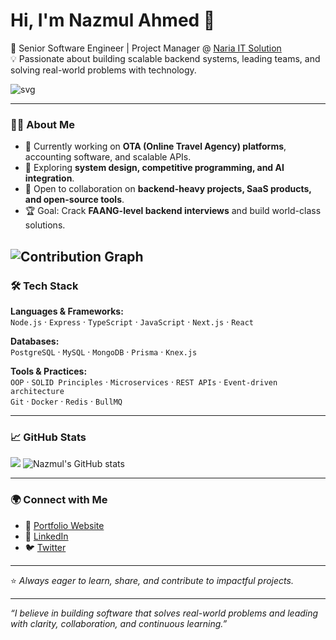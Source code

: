 # Hi, I'm Nazmul Ahmed 👋

🚀 Senior Software Engineer | Project Manager @ [Naria IT Solution](https://nariaitsolution.com)  
💡 Passionate about building scalable backend systems, leading teams, and solving real-world problems with technology.


![svg](https://raw.githubusercontent.com/nazmul-devs/github-profile-3d-contrib/main/docs/demo/profile-night-green.svg)






---

### 👨‍💻 About Me
- 🔭 Currently working on **OTA (Online Travel Agency) platforms**, accounting software, and scalable APIs.  
- 🌱 Exploring **system design, competitive programming, and AI integration**.  
- 👯 Open to collaboration on **backend-heavy projects, SaaS products, and open-source tools**.  
- 🏆 Goal: Crack **FAANG-level backend interviews** and build world-class solutions.  



![Contribution Graph](https://github-readme-activity-graph.vercel.app/graph?username=nazmul-devs&theme=tokyo-night&hide_border=true)
---

### 🛠️ Tech Stack
**Languages & Frameworks:**  
`Node.js` · `Express` · `TypeScript` · `JavaScript` · `Next.js` · `React`  

**Databases:**  
`PostgreSQL` · `MySQL` · `MongoDB` · `Prisma` · `Knex.js`  

**Tools & Practices:**  
`OOP` · `SOLID Principles` · `Microservices` · `REST APIs` · `Event-driven architecture`  
`Git` · `Docker` · `Redis` · `BullMQ`  

---


### 📈 GitHub Stats
![](https://github-readme-streak-stats.herokuapp.com/?user=nazmul-devs&theme=tokyonight&hide_border=false)
![Nazmul's GitHub stats](https://github-readme-stats.vercel.app/api?username=nazmul-devs&show_icons=true&theme=tokyonight)  

---

### 🌍 Connect with Me
- 💼 [Portfolio Website](https://nazmulhosen.com)  
- 🔗 [LinkedIn](https://www.linkedin.com/in/nazmul-devs/)  
- 🐦 [Twitter](https://x.com/nazmulhosen404)  

---
⭐️ *Always eager to learn, share, and contribute to impactful projects.*


---

_“I believe in building software that solves real-world problems and leading with clarity, collaboration, and continuous learning.”_

